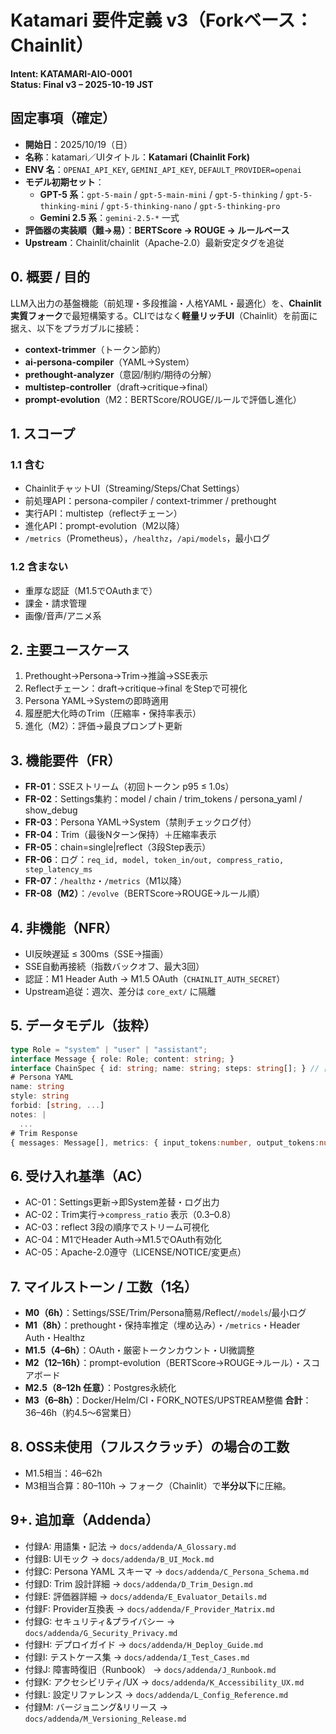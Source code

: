 # Katamari 要件定義 v3（Forkベース：Chainlit）
**Intent: KATAMARI-AIO-0001**  
**Status: Final v3 – 2025-10-19 JST**

## 固定事項（確定）
- **開始日**：2025/10/19（日）
- **名称**：katamari／UIタイトル：**Katamari (Chainlit Fork)**
- **ENV 名**：`OPENAI_API_KEY`, `GEMINI_API_KEY`, `DEFAULT_PROVIDER=openai`
- **モデル初期セット**：
  - **GPT-5 系**：`gpt-5-main` / `gpt-5-main-mini` / `gpt-5-thinking` / `gpt-5-thinking-mini` / `gpt-5-thinking-nano` / `gpt-5-thinking-pro`
  - **Gemini 2.5 系**：`gemini-2.5-*` 一式
- **評価器の実装順（難→易）**：**BERTScore → ROUGE → ルールベース**
- **Upstream**：Chainlit/chainlit（Apache-2.0）最新安定タグを追従

## 0. 概要 / 目的
LLM入出力の基盤機能（前処理・多段推論・人格YAML・最適化）を、**Chainlit実質フォーク**で最短構築する。CLIではなく**軽量リッチUI**（Chainlit）を前面に据え、以下をプラガブルに接続：
- **context-trimmer**（トークン節約）
- **ai-persona-compiler**（YAML→System）
- **prethought-analyzer**（意図/制約/期待の分解）
- **multistep-controller**（draft→critique→final）
- **prompt-evolution**（M2：BERTScore/ROUGE/ルールで評価し進化）

## 1. スコープ
### 1.1 含む
- ChainlitチャットUI（Streaming/Steps/Chat Settings）
- 前処理API：persona-compiler / context-trimmer / prethought
- 実行API：multistep（reflectチェーン）
- 進化API：prompt-evolution（M2以降）
- `/metrics`（Prometheus），`/healthz`，`/api/models`，最小ログ

### 1.2 含まない
- 重厚な認証（M1.5でOAuthまで）
- 課金・請求管理
- 画像/音声/アニメ系

## 2. 主要ユースケース
1) Prethought→Persona→Trim→推論→SSE表示  
2) Reflectチェーン：draft→critique→final をStepで可視化  
3) Persona YAML→Systemの即時適用  
4) 履歴肥大化時のTrim（圧縮率・保持率表示）  
5) 進化（M2）：評価→最良プロンプト更新

## 3. 機能要件（FR）
- **FR-01**：SSEストリーム（初回トークン p95 ≤ 1.0s）
- **FR-02**：Settings集約：model / chain / trim_tokens / persona_yaml / show_debug
- **FR-03**：Persona YAML→System（禁則チェックログ付）
- **FR-04**：Trim（最後Nターン保持）＋圧縮率表示
- **FR-05**：chain=single|reflect（3段Step表示）
- **FR-06**：ログ：`req_id, model, token_in/out, compress_ratio, step_latency_ms`
- **FR-07**：`/healthz`・`/metrics`（M1以降）
- **FR-08（M2）**：`/evolve`（BERTScore→ROUGE→ルール順）

## 4. 非機能（NFR）
- UI反映遅延 ≤ 300ms（SSE→描画）
- SSE自動再接続（指数バックオフ、最大3回）
- 認証：M1 Header Auth → M1.5 OAuth（`CHAINLIT_AUTH_SECRET`）
- Upstream追従：週次、差分は `core_ext/` に隔離

## 5. データモデル（抜粋）
```ts
type Role = "system" | "user" | "assistant";
interface Message { role: Role; content: string; }
interface ChainSpec { id: string; name: string; steps: string[]; } // ["draft","critique","final"]
# Persona YAML
name: string
style: string
forbid: [string, ...]
notes: |
  ...
# Trim Response
{ messages: Message[], metrics: { input_tokens:number, output_tokens:number, compress_ratio:number, semantic_retention?:number }, note?: string }
```

## 6. 受け入れ基準（AC）
- AC-01：Settings更新→即System差替・ログ出力
- AC-02：Trim実行→`compress_ratio` 表示（0.3–0.8）
- AC-03：reflect 3段の順序でストリーム可視化
- AC-04：M1でHeader Auth→M1.5でOAuth有効化
- AC-05：Apache-2.0遵守（LICENSE/NOTICE/変更点）

## 7. マイルストーン / 工数（1名）
- **M0（6h）**：Settings/SSE/Trim/Persona簡易/Reflect/`/models`/最小ログ
- **M1（8h）**：prethought・保持率推定（埋め込み）・`/metrics`・Header Auth・Healthz
- **M1.5（4–6h）**：OAuth・厳密トークンカウント・UI微調整
- **M2（12–16h）**：prompt-evolution（BERTScore→ROUGE→ルール）・スコアボード
- **M2.5（8–12h 任意）**：Postgres永続化
- **M3（6–8h）**：Docker/Helm/CI・FORK_NOTES/UPSTREAM整備
**合計**：36–46h（約4.5〜6営業日）

## 8. OSS未使用（フルスクラッチ）の場合の工数
- M1.5相当：46–62h
- M3相当合算：80–110h
→ フォーク（Chainlit）で**半分以下**に圧縮。

## 9+. 追加章（Addenda）
- 付録A: 用語集・記法 → `docs/addenda/A_Glossary.md`
- 付録B: UIモック → `docs/addenda/B_UI_Mock.md`
- 付録C: Persona YAML スキーマ → `docs/addenda/C_Persona_Schema.md`
- 付録D: Trim 設計詳細 → `docs/addenda/D_Trim_Design.md`
- 付録E: 評価器詳細 → `docs/addenda/E_Evaluator_Details.md`
- 付録F: Provider互換表 → `docs/addenda/F_Provider_Matrix.md`
- 付録G: セキュリティ&プライバシー → `docs/addenda/G_Security_Privacy.md`
- 付録H: デプロイガイド → `docs/addenda/H_Deploy_Guide.md`
- 付録I: テストケース集 → `docs/addenda/I_Test_Cases.md`
- 付録J: 障害時復旧（Runbook） → `docs/addenda/J_Runbook.md`
- 付録K: アクセシビリティ/UX → `docs/addenda/K_Accessibility_UX.md`
- 付録L: 設定リファレンス → `docs/addenda/L_Config_Reference.md`
- 付録M: バージョニング&リリース → `docs/addenda/M_Versioning_Release.md`
